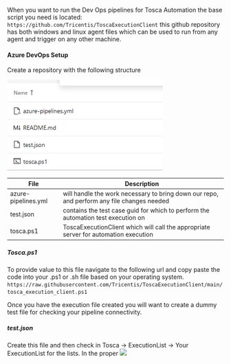 
When you want to run the Dev Ops pipelines for Tosca Automation the base script you need is located: `https://github.com/Tricentis/ToscaExecutionClient` this github repository has both windows and linux agent files which can be used to run from any agent and trigger on any other machine.

#### Azure DevOps Setup

Create a repository with the following structure

![](./img/Pasted%20image%2020230216151221.png)

| File | Description |
|---|---|
| azure-pipelines.yml | will handle the work necessary to bring down our repo, and perform any file changes needed|
| test.json | contains the test case guid for which to perform the automation test execution on |
| tosca.ps1 | ToscaExecutionClient which will call the appropriate server for automation execution |


##### Tosca.ps1
To provide value to this file navigate to the following url and copy paste the code into your .ps1 or .sh file based on your operating system. `https://raw.githubusercontent.com/Tricentis/ToscaExecutionClient/main/tosca_execution_client.ps1`

Once you have the execution file created you will want to create a dummy test file for checking your pipeline connectivity.

##### test.json
Create this file and then check in Tosca -> ExecutionList -> Your ExecutionList for the lists. In the proper
![](Pasted%20image%2020230216154022.png)
